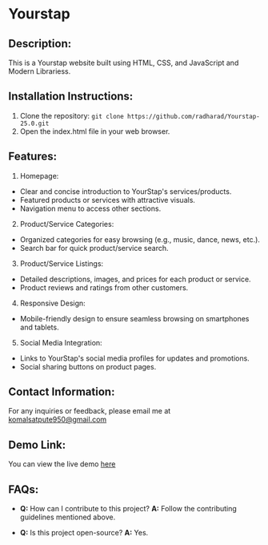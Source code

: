 # Yourstap

## Description:
This is a Yourstap website built using HTML, CSS, and JavaScript and Modern Librariess.

## Installation Instructions:
1. Clone the repository: `git clone https://github.com/radharad/Yourstap-25.0.git `
2. Open the index.html file in your web browser.

## Features:
1. Homepage:
  - Clear and concise introduction to YourStap's services/products.
  - Featured products or services with attractive visuals.
  - Navigation menu to access other sections.
2. Product/Service Categories:
  - Organized categories for easy browsing (e.g., music, dance, news, etc.).
  - Search bar for quick product/service search.
3. Product/Service Listings:
  - Detailed descriptions, images, and prices for each product or service.
  - Product reviews and ratings from other customers.
4. Responsive Design:
  - Mobile-friendly design to ensure seamless browsing on smartphones and tablets.
5. Social Media Integration:
  - Links to YourStap's social media profiles for updates and promotions.
  - Social sharing buttons on product pages.

## Contact Information:
For any inquiries or feedback, please email me at komalsatpute950@gmail.com

## Demo Link:
You can view the live demo [here](https://darling-truffle-070ead.netlify.app)

## FAQs:
- **Q:** How can I contribute to this project?
  **A:** Follow the contributing guidelines mentioned above.

- **Q:** Is this project open-source?
  **A:** Yes.
